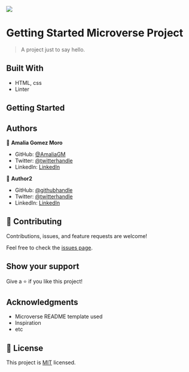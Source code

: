 ![](https://img.shields.io/badge/Microverse-blueviolet)

# Getting Started Microverse Project

> A project just to say hello.


## Built With

- HTML, css
- Linter

## Getting Started

## Authors

👤 **Amalia Gomez Moro**

- GitHub: [@AmaliaGM](https://github.com/AmaliaGM)
- Twitter: [@twitterhandle](https://twitter.com/twitterhandle)
- LinkedIn: [LinkedIn](https://linkedin.com/in/linkedinhandle)


👤 **Author2**

- GitHub: [@githubhandle](https://github.com/githubhandle)
- Twitter: [@twitterhandle](https://twitter.com/twitterhandle)
- LinkedIn: [LinkedIn](https://linkedin.com/in/linkedinhandle)

## 🤝 Contributing

Contributions, issues, and feature requests are welcome!

Feel free to check the [issues page](../../issues/).

## Show your support

Give a ⭐️ if you like this project!

## Acknowledgments

- Microverse README template used
- Inspiration
- etc

## 📝 License

This project is [MIT](./MIT.md) licensed.

